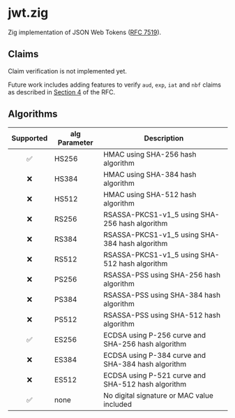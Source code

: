 # jwt.zig

Zig implementation of JSON Web Tokens ([RFC 7519](https://datatracker.ietf.org/doc/html/rfc7519)).

## Claims

Claim verification is not implemented yet.

Future work includes adding features to verify `aud`, `exp`, `iat` and `nbf` claims as described in [Section 4](https://datatracker.ietf.org/doc/html/rfc7519#section-4.1) of the RFC.

## Algorithms

| Supported | alg Parameter | Description |
|:---------:|---------------|-------------|
| ✅        | HS256         | HMAC using SHA-256 hash algorithm |
| ❌        | HS384         | HMAC using SHA-384 hash algorithm |
| ❌        | HS512         | HMAC using SHA-512 hash algorithm |
| ❌        | RS256         | RSASSA-PKCS1-v1_5 using SHA-256 hash algorithm |
| ❌        | RS384         | RSASSA-PKCS1-v1_5 using SHA-384 hash algorithm |
| ❌        | RS512         | RSASSA-PKCS1-v1_5 using SHA-512 hash algorithm |
| ❌        | PS256         | RSASSA-PSS using SHA-256 hash algorithm |
| ❌        | PS384         | RSASSA-PSS using SHA-384 hash algorithm |
| ❌        | PS512         | RSASSA-PSS using SHA-512 hash algorithm |
| ✅        | ES256         | ECDSA using P-256 curve and SHA-256 hash algorithm |
| ❌        | ES384         | ECDSA using P-384 curve and SHA-384 hash algorithm |
| ❌        | ES512         | ECDSA using P-521 curve and SHA-512 hash algorithm |
| ✅        | none          | No digital signature or MAC value included |
